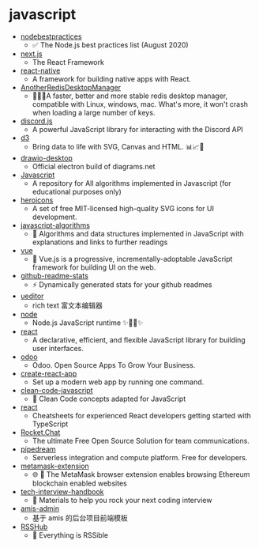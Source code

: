 # javascript
- [nodebestpractices](https://github.com/goldbergyoni/nodebestpractices)
  - ✅ The Node.js best practices list (August 2020)
- [next.js](https://github.com/vercel/next.js)
  - The React Framework
- [react-native](https://github.com/facebook/react-native)
  - A framework for building native apps with React.
- [AnotherRedisDesktopManager](https://github.com/qishibo/AnotherRedisDesktopManager)
  - 🚀🚀🚀A faster, better and more stable redis desktop manager, compatible with Linux, windows, mac. What's more, it won't crash when loading a large number of keys.
- [discord.js](https://github.com/discordjs/discord.js)
  - A powerful JavaScript library for interacting with the Discord API
- [d3](https://github.com/d3/d3)
  - Bring data to life with SVG, Canvas and HTML. 📊📈🎉
- [drawio-desktop](https://github.com/jgraph/drawio-desktop)
  - Official electron build of diagrams.net
- [Javascript](https://github.com/TheAlgorithms/Javascript)
  - A repository for All algorithms implemented in Javascript (for educational purposes only)
- [heroicons](https://github.com/tailwindlabs/heroicons)
  - A set of free MIT-licensed high-quality SVG icons for UI development.
- [javascript-algorithms](https://github.com/trekhleb/javascript-algorithms)
  - 📝 Algorithms and data structures implemented in JavaScript with explanations and links to further readings
- [vue](https://github.com/vuejs/vue)
  - 🖖 Vue.js is a progressive, incrementally-adoptable JavaScript framework for building UI on the web.
- [github-readme-stats](https://github.com/anuraghazra/github-readme-stats)
  - ⚡ Dynamically generated stats for your github readmes
- [ueditor](https://github.com/fex-team/ueditor)
  - rich text 富文本编辑器
- [node](https://github.com/nodejs/node)
  - Node.js JavaScript runtime ✨🐢🚀✨
- [react](https://github.com/facebook/react)
  - A declarative, efficient, and flexible JavaScript library for building user interfaces.
- [odoo](https://github.com/odoo/odoo)
  - Odoo. Open Source Apps To Grow Your Business.
- [create-react-app](https://github.com/facebook/create-react-app)
  - Set up a modern web app by running one command.
- [clean-code-javascript](https://github.com/ryanmcdermott/clean-code-javascript)
  - 🛁 Clean Code concepts adapted for JavaScript
- [react](https://github.com/typescript-cheatsheets/react)
  - Cheatsheets for experienced React developers getting started with TypeScript
- [Rocket.Chat](https://github.com/RocketChat/Rocket.Chat)
  - The ultimate Free Open Source Solution for team communications.
- [pipedream](https://github.com/PipedreamHQ/pipedream)
  - Serverless integration and compute platform. Free for developers.
- [metamask-extension](https://github.com/MetaMask/metamask-extension)
  - 🌐 🔌 The MetaMask browser extension enables browsing Ethereum blockchain enabled websites
- [tech-interview-handbook](https://github.com/yangshun/tech-interview-handbook)
  - 💯 Materials to help you rock your next coding interview
- [amis-admin](https://github.com/fex-team/amis-admin)
  - 基于 amis 的后台项目前端模板
- [RSSHub](https://github.com/DIYgod/RSSHub)
  - 🍰 Everything is RSSible
